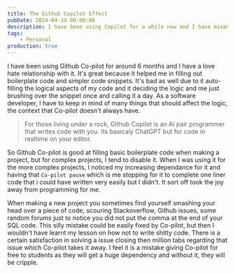```yaml
---
title: The Github Copilot Effect
pubDate: 2024-04-14 00:00:00
description: I have been using Copilot for a while now and I have mixed feelings about it.
tags:
    - Personal
production: true
---
```

I have been using Github Co-pilot for around 6 months and I have a love hate relationship with it. It's great because it helped me in filling out boilerplate code and simpler code snippets. It's bad as well due to it auto-filling the logical aspects of my code and it deciding the logic and me just brushing over the snippet once and calling it a day. As a software developer, I have to keep in mind of many things that should affect the logic, the context that Co-pilot doesn't always have. 

> For those living under a rock, Github Copilot is an AI pair programmer that writes code with you. Its basicaly ChatGPT but for code in realtime on your editor.

So Github Co-pilot is good at filling basic boilerplate code when making a project, but for complex projects, I tend to disable it. When I was using it for the more complex projects, I noticed my increasing dependance for it and having that `Co-pilot pause` which is me stopping for it to complete one liner code that i could have written very easily but I didn't. It sort off took the joy away from programming for me. 

When making a new project you sometimes find yourself smashing your head over a piece of code, scouring Stackoverflow, Github issues, some random forums just to notice you did not put the comma at the end of your SQL code. This silly mistake could be easily fixed by Co-pilot, but then I wouldn't have learnt my lesson on how not to write shitty code. There is a certain satisfaction in solving a issue closing then million tabs regarding that issue which Co-pilot takes it away. I feel it is a mistake giving Co-pilot for free to students as they will get a huge dependency and without it, they will be cripple. 